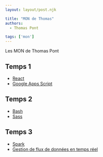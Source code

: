```yaml
---
layout: layout/post.njk

title: "MON de Thomas"
authors:
  - Thomas Pont

tags: ['mon']
---
```


<!-- début résumé -->

Les MON de Thomas Pont

<!-- fin résumé -->

## Temps 1

- [React](./mons/react)
- [Google Apps Script](./mons/gas)

## Temps 2

- [Bash](./mons/bash)
- [Sass](./mons/sass)

## Temps 3

- [Spark](./mons/spark)
- [Gestion de flux de données en temps réel](./mons/kafka)

